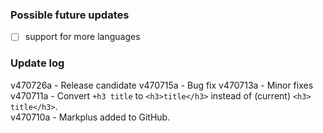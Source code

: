 ### Possible future updates
- [ ] support for more languages

### Update log
v470726a - Release candidate
v470715a - Bug fix
v470713a - Minor fixes
v470711a - Convert `+h3 title` to `<h3>title</h3>` instead of (current) `<h3> title</h3>`.  
v470710a - Markplus added to GitHub.

